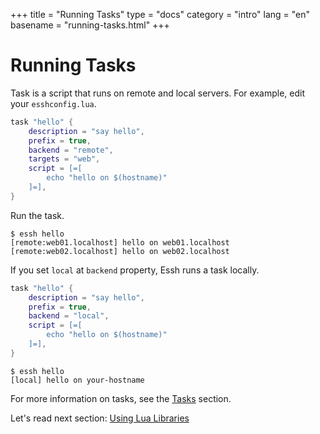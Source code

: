 +++
title = "Running Tasks"
type = "docs"
category = "intro"
lang = "en"
basename = "running-tasks.html"
+++

# Running Tasks

Task is a script that runs on remote and local servers.
For example, edit your `esshconfig.lua`.

~~~lua
task "hello" {
    description = "say hello",
    prefix = true,
    backend = "remote",
    targets = "web",
    script = [=[
        echo "hello on $(hostname)"
    ]=],
}
~~~

Run the task.

~~~
$ essh hello
[remote:web01.localhost] hello on web01.localhost
[remote:web02.localhost] hello on web02.localhost
~~~

If you set `local` at `backend` property, Essh runs a task locally.

~~~lua
task "hello" {
    description = "say hello",
    prefix = true,
    backend = "local",
    script = [=[
        echo "hello on $(hostname)"
    ]=],
}
~~~

~~~
$ essh hello
[local] hello on your-hostname
~~~

For more information on tasks, see the [Tasks](/docs/en/tasks.html) section.

Let's read next section: [Using Lua Libraries](using-lua-libraries.html)

